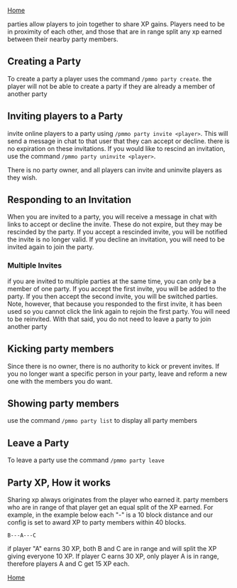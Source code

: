 [Home](../home.md)

parties allow players to join together to share XP gains.  Players need to be in proximity of each other, and those that are in range split any xp earned between their nearby party members.

## Creating a Party
To create a party a player uses the command `/pmmo party create`. the player will not be able to create a party if they are already a member of another party

## Inviting players to a Party
invite online players to a party using `/pmmo party invite <player>`. This will send a message in chat to that user that they can accept or decline.  there is no expiration on these invitations.  If you would like to rescind an invitation, use the command `/pmmo party uninvite <player>`.

There is no party owner, and all players can invite and uninvite players as they wish.

## Responding to an Invitation
When you are invited to a party, you will receive a message in chat with links to accept or decline the invite.  These do not expire, but they may be rescinded by the party.  If you accept a rescinded invite, you will be notified the invite is no longer valid.  If you decline an invitation, you will need to be invited again to join the party.

### Multiple Invites
if you are invited to multiple parties at the same time, you can only be a member of one party.  If you accept the first invite, you will be added to the party.  If you then accept the second invite, you will be switched parties.  Note, however, that because you responded to the first invite, it has been used so you cannot click the link again to rejoin the first party.  You will need to be reinvited.  With that said, you do not need to leave a party to join another party

## Kicking party members
Since there is no owner, there is no authority to kick or prevent invites.  If you no longer want a specific person in your party, leave and reform a new one with the members you do want.

## Showing party members
use the command `/pmmo party list` to display all party members

## Leave a Party
To leave a party use the command `/pmmo party leave`

## Party XP, How it works
Sharing xp always originates from the player who earned it.  party members who are in range of that player get an equal split of the XP earned.  For example, in the example below each "-" is a 10 block distance and our config is set to award XP to party members within 40 blocks.
```
B---A---C
```
if player "A" earns 30 XP, both B and C are in range and will split the XP giving everyone 10 XP.  If player C earns 30 XP, only player A is in range, therefore players A and C get 15 XP each.

[Home](../home.md)